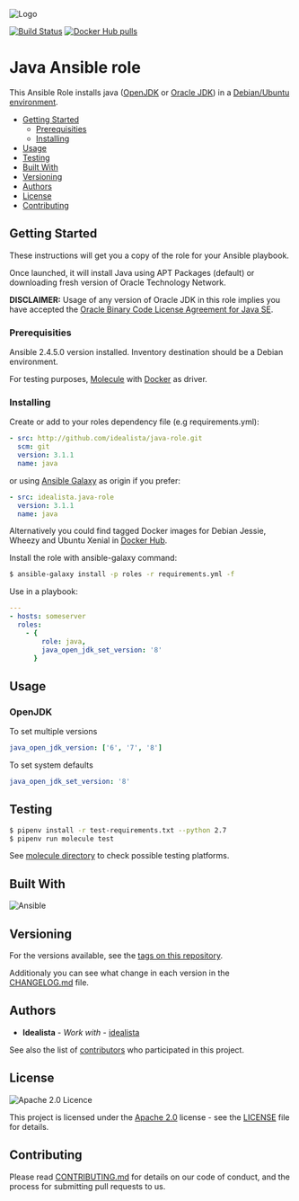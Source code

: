 ![Logo](https://raw.githubusercontent.com/idealista/java-role/master/logo.gif)

[![Build Status](https://travis-ci.org/idealista/java-role.png)](https://travis-ci.org/idealista/java-role)
[![Docker Hub pulls](https://img.shields.io/docker/pulls/idealista/java-debian-ansible.svg)](https://hub.docker.com/r/idealista/java-debian-ansible/)

# Java Ansible role

This Ansible Role installs java ([OpenJDK](http://openjdk.java.net/) or [Oracle JDK](http://www.oracle.com/technetwork/java/javase/overview/index.html)) in a [Debian/Ubuntu environment](https://github.com/idealista/java-role/blob/master/meta/main.yml#L7).

- [Getting Started](#getting-started)
	- [Prerequisities](#prerequisities)
	- [Installing](#installing)
- [Usage](#usage)
- [Testing](#testing)
- [Built With](#built-with)
- [Versioning](#versioning)
- [Authors](#authors)
- [License](#license)
- [Contributing](#contributing)

## Getting Started

These instructions will get you a copy of the role for your Ansible playbook.

Once launched, it will install Java using APT Packages (default) or downloading fresh version of Oracle Technology Network.

**DISCLAIMER:** Usage of any version of Oracle JDK in this role implies you have accepted the
[Oracle Binary Code License Agreement for Java SE](http://www.oracle.com/technetwork/java/javase/terms/license/index.html).

### Prerequisities

Ansible 2.4.5.0 version installed.
Inventory destination should be a Debian environment.

For testing purposes, [Molecule](https://molecule.readthedocs.io/) with [Docker](https://www.docker.com/) as driver.

### Installing

Create or add to your roles dependency file (e.g requirements.yml):

```yml
- src: http://github.com/idealista/java-role.git
  scm: git
  version: 3.1.1
  name: java
```

or using [Ansible Galaxy](https://galaxy.ansible.com/idealista/java-role/) as origin if you prefer:

```yml
- src: idealista.java-role
  version: 3.1.1
  name: java
```

Alternatively you could find tagged Docker images for Debian Jessie, Wheezy and Ubuntu Xenial in [Docker Hub](https://hub.docker.com/r/idealista/java-debian-ansible/).

Install the role with ansible-galaxy command:

```sh
$ ansible-galaxy install -p roles -r requirements.yml -f
```

Use in a playbook:

```yml
---
- hosts: someserver
  roles:
    - {
        role: java,
        java_open_jdk_set_version: '8'
      }
```

## Usage

### OpenJDK

To set multiple versions

```yml
java_open_jdk_version: ['6', '7', '8']
```

To set system defaults

```yml
java_open_jdk_set_version: '8'
```

## Testing

```sh
$ pipenv install -r test-requirements.txt --python 2.7
$ pipenv run molecule test
```

See [molecule directory](https://github.com/idealista/java-role/tree/master/molecule) to check possible testing platforms.

## Built With

![Ansible](https://img.shields.io/badge/ansible-2.4.5.0-green.svg)

## Versioning

For the versions available, see the [tags on this repository](https://github.com/idealista/java-role/tags).

Additionaly you can see what change in each version in the [CHANGELOG.md](CHANGELOG.md) file.

## Authors

* **Idealista** - *Work with* - [idealista](https://github.com/idealista)

See also the list of [contributors](https://github.com/idealista/java/contributors) who participated in this project.

## License

![Apache 2.0 Licence](https://img.shields.io/hexpm/l/plug.svg)

This project is licensed under the [Apache 2.0](https://www.apache.org/licenses/LICENSE-2.0) license - see the [LICENSE](LICENSE) file for details.

## Contributing

Please read [CONTRIBUTING.md](.github/CONTRIBUTING.md) for details on our code of conduct, and the process for submitting pull requests to us.
